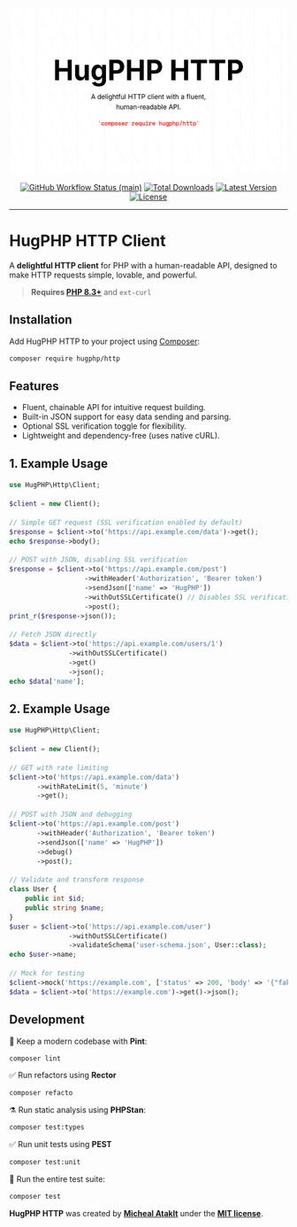 <p align="center">
    <img src="https://raw.githubusercontent.com/hugphp/http/main/docs/logo.png" height="300" alt="hugphp/http">
    <p align="center">
        <a href="https://github.com/hugphp/http/actions"><img alt="GitHub Workflow Status (main)" src="https://github.com/hugphp/http/actions/workflows/tests.yml/badge.svg"></a>
        <a href="https://packagist.org/packages/hugphp/http"><img alt="Total Downloads" src="https://img.shields.io/packagist/dt/hugphp/http"></a>
        <a href="https://packagist.org/packages/hugphp/http"><img alt="Latest Version" src="https://img.shields.io/packagist/v/hugphp/http"></a>
        <a href="https://packagist.org/packages/hugphp/http"><img alt="License" src="https://img.shields.io/packagist/l/hugphp/http"></a>
    </p>
</p>

------
# HugPHP HTTP Client

A **delightful HTTP client** for PHP with a human-readable API, designed to make HTTP requests simple, lovable, and powerful.

> **Requires [PHP 8.3+](https://php.net/releases/)** and `ext-curl`

## Installation

Add HugPHP HTTP to your project using [Composer](https://getcomposer.org):

```bash
composer require hugphp/http
```

## Features

- Fluent, chainable API for intuitive request building.
- Built-in JSON support for easy data sending and parsing.
- Optional SSL verification toggle for flexibility.
- Lightweight and dependency-free (uses native cURL).

## 1. Example Usage

```php
use HugPHP\Http\Client;

$client = new Client();

// Simple GET request (SSL verification enabled by default)
$response = $client->to('https://api.example.com/data')->get();
echo $response->body();

// POST with JSON, disabling SSL verification
$response = $client->to('https://api.example.com/post')
                   ->withHeader('Authorization', 'Bearer token')
                   ->sendJson(['name' => 'HugPHP'])
                   ->withOutSSLCertificate() // Disables SSL verification
                   ->post();
print_r($response->json());

// Fetch JSON directly
$data = $client->to('https://api.example.com/users/1')
               ->withOutSSLCertificate()
               ->get()
               ->json();
echo $data['name'];
```

## 2. Example Usage

```php
use HugPHP\Http\Client;

$client = new Client();

// GET with rate limiting
$client->to('https://api.example.com/data')
       ->withRateLimit(5, 'minute')
       ->get();

// POST with JSON and debugging
$client->to('https://api.example.com/post')
       ->withHeader('Authorization', 'Bearer token')
       ->sendJson(['name' => 'HugPHP'])
       ->debug()
       ->post();

// Validate and transform response
class User {
    public int $id;
    public string $name;
}
$user = $client->to('https://api.example.com/user')
               ->withOutSSLCertificate()
               ->validateSchema('user-schema.json', User::class);
echo $user->name;

// Mock for testing
$client->mock('https://example.com', ['status' => 200, 'body' => '{"fake": true}']);
$data = $client->to('https://example.com')->get()->json();
```


## Development

🧹 Keep a modern codebase with **Pint**:
```bash
composer lint
```

✅ Run refactors using **Rector**
```bash
composer refacto
```

⚗️ Run static analysis using **PHPStan**:
```bash
composer test:types
```

✅ Run unit tests using **PEST**
```bash
composer test:unit
```

🚀 Run the entire test suite:
```bash
composer test
```

**HugPHP HTTP** was created by **[Micheal Ataklt](https://www.linkedin.com/in/matakltm-code)** under the **[MIT license](https://opensource.org/licenses/MIT)**.
